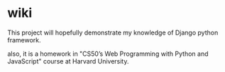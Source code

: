 # wiki

  This project will hopefully demonstrate my knowledge of Django python framework.
  
  also, it is a homework in "CS50’s Web Programming with Python and JavaScript" course at Harvard University.

